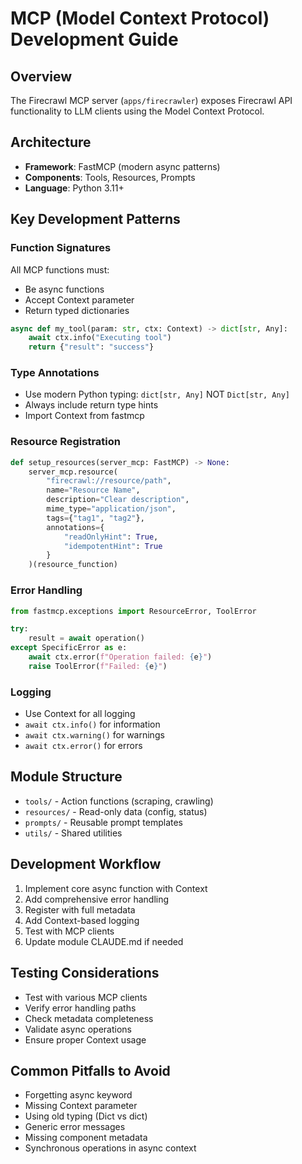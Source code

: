 # MCP (Model Context Protocol) Development Guide

## Overview
The Firecrawl MCP server (`apps/firecrawler`) exposes Firecrawl API functionality to LLM clients using the Model Context Protocol.

## Architecture
- **Framework**: FastMCP (modern async patterns)
- **Components**: Tools, Resources, Prompts
- **Language**: Python 3.11+

## Key Development Patterns

### Function Signatures
All MCP functions must:
- Be async functions
- Accept Context parameter
- Return typed dictionaries

```python
async def my_tool(param: str, ctx: Context) -> dict[str, Any]:
    await ctx.info("Executing tool")
    return {"result": "success"}
```

### Type Annotations
- Use modern Python typing: `dict[str, Any]` NOT `Dict[str, Any]`
- Always include return type hints
- Import Context from fastmcp

### Resource Registration
```python
def setup_resources(server_mcp: FastMCP) -> None:
    server_mcp.resource(
        "firecrawl://resource/path",
        name="Resource Name",
        description="Clear description",
        mime_type="application/json",
        tags={"tag1", "tag2"},
        annotations={
            "readOnlyHint": True,
            "idempotentHint": True
        }
    )(resource_function)
```

### Error Handling
```python
from fastmcp.exceptions import ResourceError, ToolError

try:
    result = await operation()
except SpecificError as e:
    await ctx.error(f"Operation failed: {e}")
    raise ToolError(f"Failed: {e}")
```

### Logging
- Use Context for all logging
- `await ctx.info()` for information
- `await ctx.warning()` for warnings  
- `await ctx.error()` for errors

## Module Structure
- `tools/` - Action functions (scraping, crawling)
- `resources/` - Read-only data (config, status)
- `prompts/` - Reusable prompt templates
- `utils/` - Shared utilities

## Development Workflow
1. Implement core async function with Context
2. Add comprehensive error handling
3. Register with full metadata
4. Add Context-based logging
5. Test with MCP clients
6. Update module CLAUDE.md if needed

## Testing Considerations
- Test with various MCP clients
- Verify error handling paths
- Check metadata completeness
- Validate async operations
- Ensure proper Context usage

## Common Pitfalls to Avoid
- Forgetting async keyword
- Missing Context parameter
- Using old typing (Dict vs dict)
- Generic error messages
- Missing component metadata
- Synchronous operations in async context